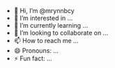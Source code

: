 - 👋 Hi, I’m @mrynnbcy
- 👀 I’m interested in ...
- 🌱 I’m currently learning ...
- 💞️ I’m looking to collaborate on ...
- 📫 How to reach me ...
- 😄 Pronouns: ...
- ⚡ Fun fact: ...

<!---
mrynnbcy/mrynnbcy is a ✨ special ✨ repository because its `README.md` (this file) appears on your GitHub profile.
You can click the Preview link to take a look at your changes.
--->
